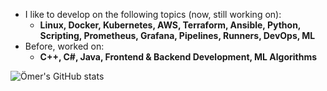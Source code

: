 - I like to develop on the following topics (now, still working on):
  - **Linux, Docker, Kubernetes, AWS, Terraform, Ansible, Python, Scripting, Prometheus, Grafana, Pipelines, Runners, DevOps, ML**
- Before, worked on:
  - **C++, C#, Java, Frontend & Backend Development, ML Algorithms**
    
![Ömer's GitHub stats](https://github-readme-stats.vercel.app/api?username=omerbsezer&show_icons=true&theme=transparent)

